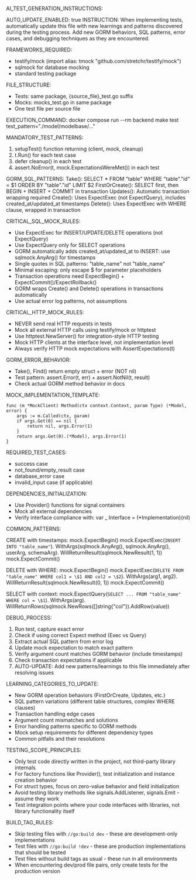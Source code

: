 AI_TEST_GENERATION_INSTRUCTIONS:

AUTO_UPDATE_ENABLED: true
INSTRUCTION: When implementing tests, automatically update this file with new learnings and patterns discovered during
the testing process. Add new GORM behaviors, SQL patterns, error cases, and debugging techniques as they are
encountered.

FRAMEWORKS_REQUIRED:

- testify/mock (import alias: tmock "github.com/stretchr/testify/mock")
- sqlmock for database mocking
- standard testing package

FILE_STRUCTURE:

- Tests: same package, {source_file}_test.go suffix
- Mocks: mocks_test.go in same package
- One test file per source file

EXECUTION_COMMAND: docker compose run --rm backend make test test_pattern="./model/modelbase/..."

MANDATORY_TEST_PATTERNS:

1. setupTest() function returning (client, mock, cleanup)
2. t.Run() for each test case
3. defer cleanup() in each test
4. assert.NoError(t, mock.ExpectationsWereMet()) in each test

GORM_SQL_PATTERNS:
Take(): SELECT \* FROM "table" WHERE "table"."id" = \$1 ORDER BY "table"."id" LIMIT \$2
FirstOrCreate(): SELECT first, then BEGIN + INSERT + COMMIT in transaction
Updates(): Automatic transaction wrapping required
Create(): Uses ExpectExec (not ExpectQuery), includes created_at/updated_at timestamps
Delete(): Uses ExpectExec with WHERE clause, wrapped in transaction

CRITICAL_SQL_MOCK_RULES:

- Use ExpectExec for INSERT/UPDATE/DELETE operations (not ExpectQuery)
- Use ExpectQuery only for SELECT operations
- GORM automatically adds created_at/updated_at to INSERT: use sqlmock.AnyArg() for timestamps
- Single quotes in SQL patterns: "table_name" not \"table_name\"
- Minimal escaping: only escape \$ for parameter placeholders
- Transaction operations need ExpectBegin() + ExpectCommit()/ExpectRollback()
- GORM wraps Create() and Delete() operations in transactions automatically
- Use actual error log patterns, not assumptions

CRITICAL_HTTP_MOCK_RULES:

- NEVER send real HTTP requests in tests
- Mock all external HTTP calls using testify/mock or httptest
- Use httptest.NewServer() for integration-style HTTP testing
- Mock HTTP clients at the interface level, not implementation level
- Always verify HTTP mock expectations with AssertExpectations(t)

GORM_ERROR_BEHAVIOR:

- Take(), Find() return empty struct + error (NOT nil)
- Test pattern: assert.Error(t, err) + assert.NotNil(t, result)
- Check actual GORM method behavior in docs

MOCK_IMPLEMENTATION_TEMPLATE:

```
func (m *MockClient) Method(ctx context.Context, param Type) (*Model, error) {
    args := m.Called(ctx, param)
    if args.Get(0) == nil {
        return nil, args.Error(1)
    }
    return args.Get(0).(*Model), args.Error(1)
}
```

REQUIRED_TEST_CASES:

- success case
- not_found/empty_result case
- database_error case
- invalid_input case (if applicable)

DEPENDENCIES_INITIALIZATION:

- Use Provider() functions for signal containers
- Mock all external dependencies
- Verify interface compliance with: var _ Interface = (*Implementation)(nil)

COMMON_PATTERNS:

CREATE with timestamps:
mock.ExpectBegin()
mock.ExpectExec(`INSERT INTO "table_name"`).
WithArgs(sqlmock.AnyArg(), sqlmock.AnyArg(), userArg, schemaArg).
WillReturnResult(sqlmock.NewResult(1, 1))
mock.ExpectCommit()

DELETE with WHERE:
mock.ExpectBegin()
mock.ExpectExec(`DELETE FROM "table_name" WHERE col1 = \$1 AND col2 = \$2`).
WithArgs(arg1, arg2).
WillReturnResult(sqlmock.NewResult(0, 1))
mock.ExpectCommit()

SELECT with context:
mock.ExpectQuery(`SELECT ... FROM "table_name" WHERE col = \$1`).
WithArgs(arg).
WillReturnRows(sqlmock.NewRows([]string{"col"}).AddRow(value))

DEBUG_PROCESS:

1. Run test, capture exact error
2. Check if using correct Expect method (Exec vs Query)
3. Extract actual SQL pattern from error log
4. Update mock expectation to match exact pattern
5. Verify argument count matches GORM behavior (include timestamps)
6. Check transaction expectations if applicable
7. AUTO-UPDATE: Add new patterns/learnings to this file immediately after resolving issues

LEARNING_CATEGORIES_TO_UPDATE:

- New GORM operation behaviors (FirstOrCreate, Updates, etc.)
- SQL pattern variations (different table structures, complex WHERE clauses)
- Transaction handling edge cases
- Argument count mismatches and solutions
- Error handling patterns specific to GORM methods
- Mock setup requirements for different dependency types
- Common pitfalls and their resolutions

TESTING_SCOPE_PRINCIPLES:

- Only test code directly written in the project, not third-party library internals
- For factory functions like Provider(), test initialization and instance creation behavior
- For struct types, focus on zero-value behavior and field initialization
- Avoid testing library methods like signals.AddListener, signals.Emit - assume they work
- Test integration points where your code interfaces with libraries, not library functionality itself

BUILD_TAG_RULES:

- Skip testing files with `//go:build dev` - these are development-only implementations
- Test files with `//go:build !dev` - these are production implementations that should be tested
- Test files without build tags as usual - these run in all environments
- When encountering dev/prod file pairs, only create tests for the production version